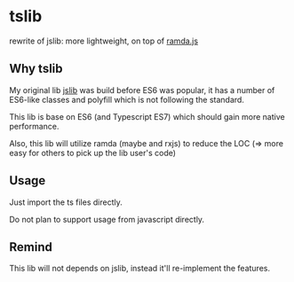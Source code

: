 # tslib
rewrite of jslib:
more lightweight, on top of [ramda.js](https://github.com/ramda/ramda)

## Why tslib
My original lib [jslib](https://github.com/beenotung/jslib) was build before ES6 was popular, it has a number of ES6-like classes and polyfill which is not following the standard.

This lib is base on ES6 (and Typescript ES7) which should gain more native performance.

Also, this lib will utilize ramda (maybe and rxjs) to reduce the LOC (=> more easy for others to pick up the lib user's code)

## Usage
Just import the ts files directly.

Do not plan to support usage from javascript directly.

## Remind
This lib will not depends on jslib, instead it'll re-implement the features.
